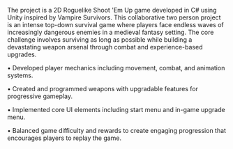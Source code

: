 The project is a 2D Roguelike Shoot 'Em Up game developed in C# using Unity inspired by Vampire Survivors. This collaborative two person project is an intense top-down survival game where players face endless waves of increasingly dangerous enemies in a medieval fantasy setting. The core challenge involves surviving as long as possible while building a devastating weapon arsenal through combat and experience-based upgrades.

• Developed player mechanics including movement, combat, and animation systems. 

• Created and programmed weapons with upgradable features for progressive gameplay.

• Implemented core UI elements including start menu and in-game upgrade menu.

• Balanced game difficulty and rewards to create engaging progression that encourages players to replay the game.
